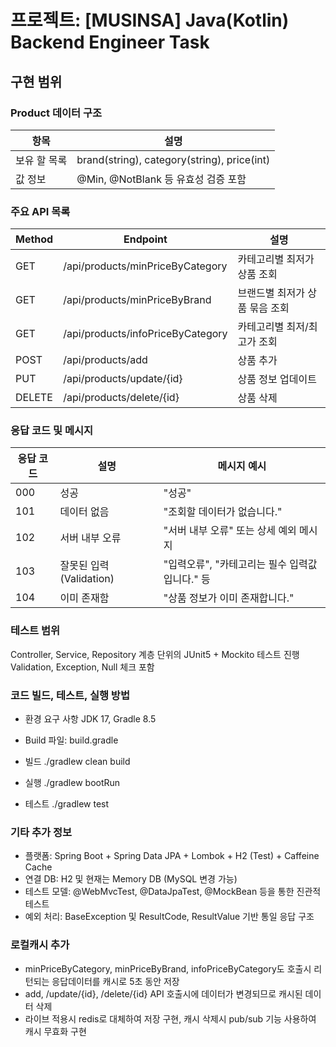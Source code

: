 # 프로젝트: [MUSINSA] Java(Kotlin) Backend Engineer Task

## 구현 범위

### Product 데이터 구조
| 항목 | 설명 |
|------|------|
| 보유 할 목록 | brand(string), category(string), price(int) |
| 값 정보 | @Min, @NotBlank 등 유효성 검증 포함 |

### 주요 API 목록
| Method | Endpoint                           | 설명                        |
|--------|------------------------------------|-----------------------------|
| GET    | /api/products/minPriceByCategory   | 카테고리별 최저가 상품 조회 |
| GET    | /api/products/minPriceByBrand      | 브랜드별 최저가 상품 묶음 조회 |
| GET    | /api/products/infoPriceByCategory  | 카테고리별 최저/최고가 조회 |
| POST   | /api/products/add                  | 상품 추가                   |
| PUT    | /api/products/update/{id}          | 상품 정보 업데이트           |
| DELETE | /api/products/delete/{id}          | 상품 삭제                   |

### 응답 코드 및 메시지
| 응답 코드 | 설명                                 | 메시지 예시                        |
|--------|------------------------------------------|-----------------------------|
| 000    | 성공   | "성공" |
| 101    | 데이터 없음      | "조회할 데이터가 없습니다." |
| 102    | 서버 내부 오류     | "서버 내부 오류" 또는 상세 예외 메시지 |
| 103   | 잘못된 입력 (Validation)                       | "입력오류", "카테고리는 필수 입력값입니다." 등                   |
| 104    | 이미 존재함                | "상품 정보가 이미 존재합니다."           |

### 테스트 범위
Controller, Service, Repository 계층 단위의 JUnit5 + Mockito 테스트 진행
Validation, Exception, Null 체크 포함 



### 코드 빌드, 테스트, 실행 방법

- 환경 요구 사항
JDK 17, Gradle 8.5

- Build 파일: build.gradle
  
- 빌드
./gradlew clean build

- 실행
./gradlew bootRun

- 테스트
./gradlew test



### 기타 추가 정보

- 플랫폼: Spring Boot + Spring Data JPA + Lombok + H2 (Test) + Caffeine Cache
- 연결 DB: H2 및 현재는 Memory DB (MySQL 변경 가능)
- 테스트 모델: @WebMvcTest, @DataJpaTest, @MockBean 등을 통한 진관적 테스트
- 예외 처리: BaseException 및 ResultCode, ResultValue 기반 통일 응답 구조


### 로컬캐시 추가
- minPriceByCategory, minPriceByBrand, infoPriceByCategory도 호출시 리턴되는 응답데이터를 캐시로 5초 동안 저장
- add, /update/{id}, /delete/{id} API 호출시에 데이터가 변경되므로 캐시된 데이터 삭제 
- 라이브 적용시 redis로 대체하여 저장 구현, 캐시 삭제시 pub/sub 기능 사용하여 캐시 무효화 구현 

